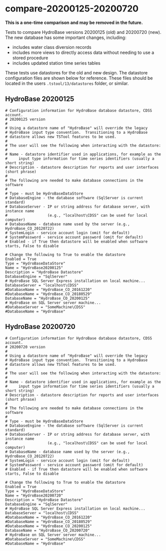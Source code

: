 # compare-20200125-20200720

**This is a one-time comparison and may be removed in the future.**

Tests to compare HydroBase versions 20200125 (old) and 20200720 (new).
The new database has some important changes, including:

* includes water class diversion records
* includes more views to directly access data without needing to use a stored procedure
* includes updated station time series tables

These tests use datastores for the old and new design.
The datastore configuration files are shown below for reference.
These files should be located in the users `.tstool/13/datastores` folder, or similar.

## HydroBase 20200125

```
# Configuration information for HydroBase database datastore, CDSS account.
# 20200125 version
#
# Using a datastore name of "HydroBase" will override the legacy
# HydroBase input type convention.  Transitioning to a HydroBase
# datastore allows new TSTool features to be used.
#
# The user will see the following when interacting with the datastore:
#
# Name - datastore identifier used in applications, for example as the
#     input type information for time series identifiers (usually a short string)
# Description - datastore description for reports and user interfaces (short phrase)
#
# The following are needed to make database connections in the software
#
# Type - must be HydroBaseDataStore
# DatabaseEngine - the database software (SqlServer is current standard)
# DatabaseServer - IP or string address for database server, with instance name
#                  (e.g., "localhost\CDSS" can be used for local computer)
# DatabaseName - database name used by the server (e.g., HydroBase_CO_20120722)
# SystemLogin - service account login (omit for default)
# SystemPassword - service account password (omit for default)
# Enabled - if True then datastore will be enabled when software starts, False to disable

# Change the following to True to enable the datastore
Enabled = True
Type = "HydroBaseDataStore"
Name = "HydroBase20200125"
Description = "HydroBase Datastore"
DatabaseEngine = "SqlServer"
# HydroBase SQL Server Express installation on local machine...
DatabaseServer = "localhost\CDSS"
#DatabaseName = "HydroBase_CO_20161220"
#DatabaseName = "HydroBase_CO_20180529"
DatabaseName = "HydroBase_CO_20200125"
# HydroBase on SQL Server server machine...
#DatabaseServer = "SomeMachine\CDSS"
#DatabaseName = "HydroBase"
```

## HydroBase 20200720

```
# Configuration information for HydroBase database datastore, CDSS account.
# 20200720 version
#
# Using a datastore name of "HydroBase" will override the legacy
# HydroBase input type convention.  Transitioning to a HydroBase
# datastore allows new TSTool features to be used.
#
# The user will see the following when interacting with the datastore:
#
# Name - datastore identifier used in applications, for example as the
#     input type information for time series identifiers (usually a short string)
# Description - datastore description for reports and user interfaces (short phrase)
#
# The following are needed to make database connections in the software
#
# Type - must be HydroBaseDataStore
# DatabaseEngine - the database software (SqlServer is current standard)
# DatabaseServer - IP or string address for database server, with instance name
#                  (e.g., "localhost\CDSS" can be used for local computer)
# DatabaseName - database name used by the server (e.g., HydroBase_CO_20120722)
# SystemLogin - service account login (omit for default)
# SystemPassword - service account password (omit for default)
# Enabled - if True then datastore will be enabled when software starts, False to disable

# Change the following to True to enable the datastore
Enabled = True
Type = "HydroBaseDataStore"
Name = "HydroBase20200720"
Description = "HydroBase Datastore"
DatabaseEngine = "SqlServer"
# HydroBase SQL Server Express installation on local machine...
DatabaseServer = "localhost\CDSS"
#DatabaseName = "HydroBase_CO_20161220"
#DatabaseName = "HydroBase_CO_20180529"
#DatabaseName = "HydroBase_CO_20200125"
DatabaseName = "HydroBase_CO_20200720"
# HydroBase on SQL Server server machine...
#DatabaseServer = "SomeMachine\CDSS"
#DatabaseName = "HydroBase"
```

